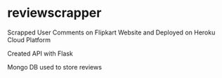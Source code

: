# reviewscrapper
Scrapped User Comments on Flipkart Website and Deployed on Heroku Cloud Platform 

Created API with Flask

Mongo DB used to store reviews 
